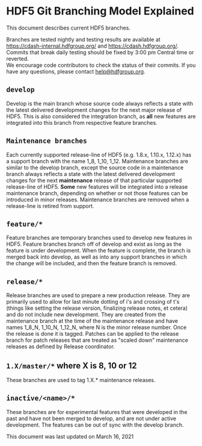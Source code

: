 # HDF5 Git Branching Model Explained

This document describes current HDF5 branches. 

Branches are tested nightly and testing results are available at https://cdash-internal.hdfgroup.org/ and https://cdash.hdfgroup.org/. 
Commits that break daily testing should be fixed by 3:00 pm Central time or reverted.  
We encourage code contributors to check the status of their commits. If you have any questions, please contact help@hdfgroup.org.
 
## `develop`
Develop is the main branch whose source code always reflects a state with the latest delivered development changes for the next major release of HDF5. 
This is also considered the integration branch, as **all** new features are integrated into this branch from respective feature branches. 

## `Maintenance branches`

Each currently supported release-line of HDF5 (e.g. 1.8.x, 1.10.x, 1.12.x) has a support branch with the name 1_8, 1_10, 1_12. 
Maintenance branches are similar to the develop branch, except the source code in a maintenance branch always reflects a state 
with the latest delivered development changes for the next **maintenance** release of that particular supported release-line of HDF5. 
**Some** new features will be integrated into a release maintenance branch, depending on whether or not those features can be 
introduced in minor releases.  Maintenance branches are removed when a release-line is retired from support.

## `feature/*`
Feature branches are temporary branches used to develop new features in HDF5.
Feature branches branch off of develop and exist as long as the feature is under development. 
When the feature is complete, the branch is merged back into develop, as well as into any support branches in which the change will be included, and then the feature branch is removed.

## `release/*`
Release branches are used to prepare a new production release. They are primarily used to allow for last minute dotting of i's and crossing of t's 
(things like setting the release version, finalizing release notes, et cetera) and do not include new development. 
They are created from the maintenance branch at the time of the maintenance release and have 
names 1_8_N, 1_10_N, 1_12_N, where N is the minor release number. Once the release is  done it is tagged. 
Patches can be applied to the release branch for patch releases that are treated as "scaled down" maintenance releases as defined by Release coordinator.

## `1.X/master/*` where X is 8, 10 or 12
These branches are used to tag 1.X.* maintenance releases.

## `inactive/<name>/*`
These branches are for experimental features that were developed in the past  and have not been merged to develop, and are not under active development. The features 
can be out of sync with the develop branch.

This document was last updated on March 16, 2021

